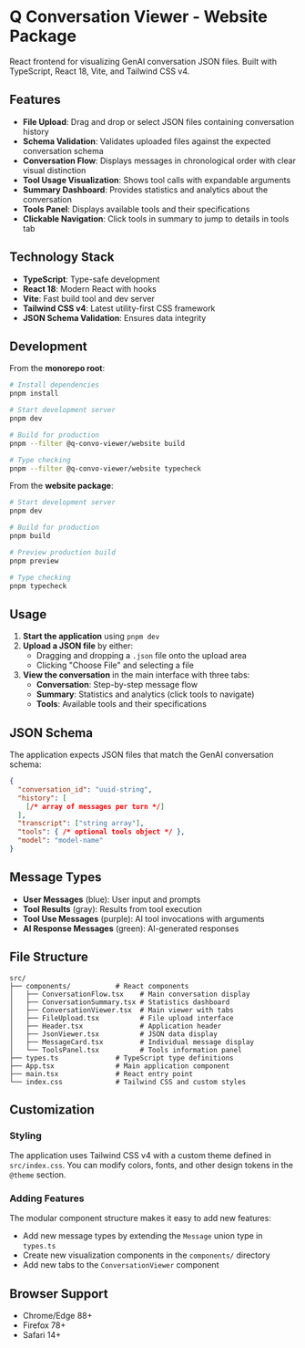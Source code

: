 # Q Conversation Viewer - Website Package

React frontend for visualizing GenAI conversation JSON files. Built with TypeScript, React 18, Vite, and Tailwind CSS v4.

## Features

- **File Upload**: Drag and drop or select JSON files containing conversation history
- **Schema Validation**: Validates uploaded files against the expected conversation schema
- **Conversation Flow**: Displays messages in chronological order with clear visual distinction
- **Tool Usage Visualization**: Shows tool calls with expandable arguments
- **Summary Dashboard**: Provides statistics and analytics about the conversation
- **Tools Panel**: Displays available tools and their specifications
- **Clickable Navigation**: Click tools in summary to jump to details in tools tab

## Technology Stack

- **TypeScript**: Type-safe development
- **React 18**: Modern React with hooks
- **Vite**: Fast build tool and dev server
- **Tailwind CSS v4**: Latest utility-first CSS framework
- **JSON Schema Validation**: Ensures data integrity

## Development

From the **monorepo root**:

```bash
# Install dependencies
pnpm install

# Start development server
pnpm dev

# Build for production
pnpm --filter @q-convo-viewer/website build

# Type checking
pnpm --filter @q-convo-viewer/website typecheck
```

From the **website package**:

```bash
# Start development server
pnpm dev

# Build for production
pnpm build

# Preview production build
pnpm preview

# Type checking
pnpm typecheck
```

## Usage

1. **Start the application** using `pnpm dev`
2. **Upload a JSON file** by either:
   - Dragging and dropping a `.json` file onto the upload area
   - Clicking "Choose File" and selecting a file
3. **View the conversation** in the main interface with three tabs:
   - **Conversation**: Step-by-step message flow
   - **Summary**: Statistics and analytics (click tools to navigate)
   - **Tools**: Available tools and their specifications

## JSON Schema

The application expects JSON files that match the GenAI conversation schema:

```json
{
  "conversation_id": "uuid-string",
  "history": [
    [/* array of messages per turn */]
  ],
  "transcript": ["string array"],
  "tools": { /* optional tools object */ },
  "model": "model-name"
}
```

## Message Types

- **User Messages** (blue): User input and prompts
- **Tool Results** (gray): Results from tool execution
- **Tool Use Messages** (purple): AI tool invocations with arguments
- **AI Response Messages** (green): AI-generated responses

## File Structure

```
src/
├── components/           # React components
│   ├── ConversationFlow.tsx    # Main conversation display
│   ├── ConversationSummary.tsx # Statistics dashboard
│   ├── ConversationViewer.tsx  # Main viewer with tabs
│   ├── FileUpload.tsx          # File upload interface
│   ├── Header.tsx              # Application header
│   ├── JsonViewer.tsx          # JSON data display
│   ├── MessageCard.tsx         # Individual message display
│   └── ToolsPanel.tsx          # Tools information panel
├── types.ts              # TypeScript type definitions
├── App.tsx               # Main application component
├── main.tsx              # React entry point
└── index.css             # Tailwind CSS and custom styles
```

## Customization

### Styling

The application uses Tailwind CSS v4 with a custom theme defined in `src/index.css`. You can modify colors, fonts, and other design tokens in the `@theme` section.

### Adding Features

The modular component structure makes it easy to add new features:

- Add new message types by extending the `Message` union type in `types.ts`
- Create new visualization components in the `components/` directory
- Add new tabs to the `ConversationViewer` component

## Browser Support

- Chrome/Edge 88+
- Firefox 78+
- Safari 14+
